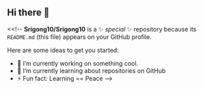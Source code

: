 ## Hi there 👋

<<!--
**Srigong10/Srigong10** is a ✨ _special_ ✨ repository because its `README.md` (this file) appears on your GitHub profile.

Here are some ideas to get you started:

- 🔭 I’m currently working on something cool.
- 🌱 I’m currently learning about repositories on GitHub
- ⚡ Fun fact: Learning == Peace 
-->
